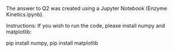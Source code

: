 

The answer to Q2 was created using a Jupyter Notebook (Enzyme Kinetics.ipynb).

Instructions: If you wish to run the code, please install numpy and matplotlib:

pip install numpy, pip install matplotlib
